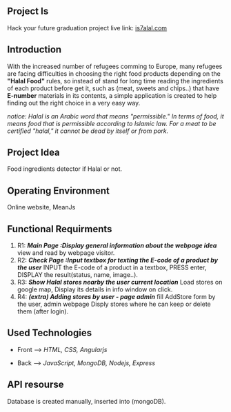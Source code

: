 ## Project Is
Hack your future graduation project 
live link: [is7alal.com](http://is7alal.com/)

## Introduction 
With the increased number of refugees comming to Europe, many refugees are facing difficulties in choosing the right food products depending on the **"Halal Food"** rules, so instead of stand for long time reading the ingredients of each product before get it, such as (meat, sweets and chips..) that have **E-number** materials in its contents, a simple application is created to help finding out the right choice in a very easy way.

*notice: Halal is an Arabic word that means "permissible." In terms of food, it means food that is permissible according to Islamic law. For a meat to be certified "halal," it cannot be dead by itself  or from pork.* 

## Project Idea
Food ingredients detector if Halal or not.

## Operating Environment  
Online website, MeanJs

## Functional Requirments
1. R1: ***Main Page :Display general information about the webpage idea*** 
view and read by webpage visitor.
2. R2: ***Check Page :Input textbox for texting the E-code of a product by the user***
INPUT the E-code of a product in a textbox, PRESS enter, DISPLAY the result(status, name, image..).
3. R3: ***Show Halal stores nearby the user current location***
Load stores on google map, Display its details in info window on click.
4. R4: ***(extra) Adding stores by user -  page admin***
fill AddStore form by the user, admin webpage Disply stores where he can keep or delete them (after login).


## Used Technologies
* Front --> *HTML, CSS, Angularjs*

* Back --> *JavaScript, MongoDB, Nodejs, Express*

## API resourse
Database is created manually, inserted into (mongoDB).



